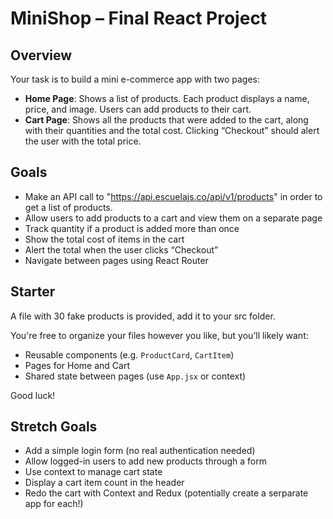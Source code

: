 # MiniShop – Final React Project

## Overview

Your task is to build a mini e-commerce app with two pages:

- **Home Page**: Shows a list of products. Each product displays a name, price, and image. Users can add products to their cart.
- **Cart Page**: Shows all the products that were added to the cart, along with their quantities and the total cost. Clicking “Checkout” should alert the user with the total price.

## Goals

- Make an API call to "https://api.escuelajs.co/api/v1/products" in order to get a list of products.  
- Allow users to add products to a cart and view them on a separate page
- Track quantity if a product is added more than once
- Show the total cost of items in the cart
- Alert the total when the user clicks “Checkout”
- Navigate between pages using React Router

## Starter

A file with 30 fake products is provided, add it to your src folder.

You're free to organize your files however you like, but you’ll likely want:
- Reusable components (e.g. `ProductCard`, `CartItem`)
- Pages for Home and Cart
- Shared state between pages (use `App.jsx` or context)

Good luck!

## Stretch Goals

- Add a simple login form (no real authentication needed)
- Allow logged-in users to add new products through a form
- Use context to manage cart state
- Display a cart item count in the header
- Redo the cart with Context and Redux (potentially create a serparate app for each!)

